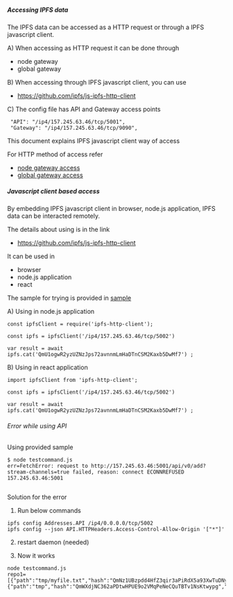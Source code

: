 ##### Accessing IPFS data 
The IPFS data can be accessed as a HTTP request or through a IPFS javascript client.

A) When accessing as HTTP request it can be done through 
- node gateway
- global gateway


B) When accessing through IPFS javascript client, you can use
- https://github.com/ipfs/js-ipfs-http-client


C) The config file has API and Gateway access points

```
 "API": "/ip4/157.245.63.46/tcp/5001",
 "Gateway": "/ip4/157.245.63.46/tcp/9090",

```
This document explains IPFS javascript client way of access

For HTTP method of access refer 
- [node gateway access](privategateway.md)
- [global gateway access](../publicaccess/publicaccess.md)

##### Javascript client based access

By embedding IPFS javascript client in browser, node.js application, IPFS data can be interacted remotely.

The details about using is in the link

- https://github.com/ipfs/js-ipfs-http-client

It can be used in
- browser
- node.js application
- react

The sample for trying is provided in [sample](../clienttest)

A)  Using in node.js application

```
const ipfsClient = require('ipfs-http-client');
  
const ipfs = ipfsClient('/ip4/157.245.63.46/tcp/5002')

var result = await ipfs.cat('QmU1ogwR2yzUZNzJps72avnnmLmHaDTnCSM2Kaxb5DwMf7') ;

```

B)  Using in react application

```
import ipfsClient from 'ipfs-http-client';

const ipfs = ipfsClient('/ip4/157.245.63.46/tcp/5002')

var result = await ipfs.cat('QmU1ogwR2yzUZNzJps72avnnmLmHaDTnCSM2Kaxb5DwMf7') ;

```


###### Error while using API 

Using provided sample

```
$ node testcommand.js 
err=FetchError: request to http://157.245.63.46:5001/api/v0/add?stream-channels=true failed, reason: connect ECONNREFUSED 157.245.63.46:5001


```

Solution for the error

1) Run below commands

```
ipfs config Addresses.API /ip4/0.0.0.0/tcp/5002
ipfs config --json API.HTTPHeaders.Access-Control-Allow-Origin '["*"]'
```

2) restart daemon (needed)

3) Now it works

```
node testcommand.js 
repo1=[{"path":"tmp/myfile.txt","hash":"QmNz1UBzpdd4HfZ3qir3aPiRdX5a93XwTuDNyXRc6PKhWW","size":11},{"path":"tmp","hash":"QmWXdjNC362aPDtwHPUE9o2VMqPeNeCQuTBTv1NsKtwypg","size":67}]

```
